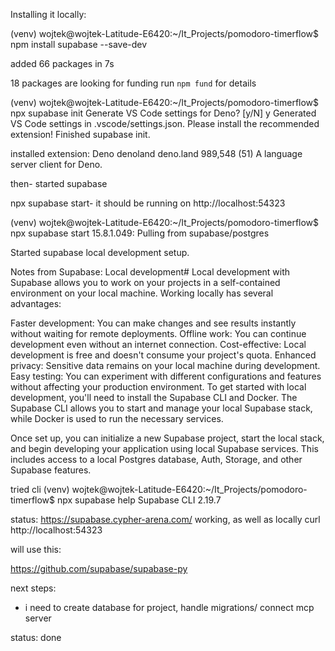 Installing it locally:


(venv) wojtek@wojtek-Latitude-E6420:~/It_Projects/pomodoro-timerflow$ npm install supabase --save-dev

added 66 packages in 7s

18 packages are looking for funding
  run `npm fund` for details


  (venv) wojtek@wojtek-Latitude-E6420:~/It_Projects/pomodoro-timerflow$ npx supabase init
Generate VS Code settings for Deno? [y/N] y
Generated VS Code settings in .vscode/settings.json. Please install the recommended extension!
Finished supabase init.


installed extension:
Deno
denoland
deno.land
989,548
(51)
A language server client for Deno.

then- started supabase

npx supabase start- it should be running on  http://localhost:54323

(venv) wojtek@wojtek-Latitude-E6420:~/It_Projects/pomodoro-timerflow$ npx supabase start
15.8.1.049: Pulling from supabase/postgres

Started supabase local development setup.


Notes from Supabase:
Local development#
Local development with Supabase allows you to work on your projects in a self-contained environment on your local machine. Working locally has several advantages:

Faster development: You can make changes and see results instantly without waiting for remote deployments.
Offline work: You can continue development even without an internet connection.
Cost-effective: Local development is free and doesn't consume your project's quota.
Enhanced privacy: Sensitive data remains on your local machine during development.
Easy testing: You can experiment with different configurations and features without affecting your production environment.
To get started with local development, you'll need to install the Supabase CLI and Docker. The Supabase CLI allows you to start and manage your local Supabase stack, while Docker is used to run the necessary services.

Once set up, you can initialize a new Supabase project, start the local stack, and begin developing your application using local Supabase services. This includes access to a local Postgres database, Auth, Storage, and other Supabase features.


tried cli
(venv) wojtek@wojtek-Latitude-E6420:~/It_Projects/pomodoro-timerflow$ npx supabase help
Supabase CLI 2.19.7


status: https://supabase.cypher-arena.com/ working, as well as locally  curl http://localhost:54323


will use this:

https://github.com/supabase/supabase-py


next steps:
- i need to create database for project, handle migrations/ connect mcp server




status: done




